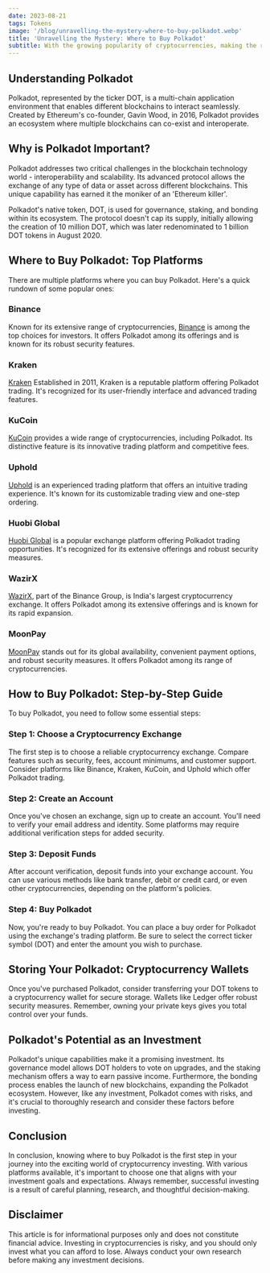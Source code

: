 ```yaml
---
date: 2023-08-21
tags: Tokens
image: '/blog/unravelling-the-mystery-where-to-buy-polkadot.webp'
title: 'Unravelling the Mystery: Where to Buy Polkadot'
subtitle: With the growing popularity of cryptocurrencies, making the right investment decisions can be a daunting task. One of the rising stars in this space is Polkadot, an advanced multi-chain protocol that enables cross-chain interoperability. This article aims to guide you on where to buy Polkadot and how to ensure a smooth investment journey.
---
```


## Understanding Polkadot

Polkadot, represented by the ticker DOT, is a multi-chain application environment that enables different blockchains to interact seamlessly. Created by Ethereum's co-founder, Gavin Wood, in 2016, Polkadot provides an ecosystem where multiple blockchains can co-exist and interoperate.

## Why is Polkadot Important?

Polkadot addresses two critical challenges in the blockchain technology world - interoperability and scalability. Its advanced protocol allows the exchange of any type of data or asset across different blockchains. This unique capability has earned it the moniker of an 'Ethereum killer'.

Polkadot's native token, DOT, is used for governance, staking, and bonding within its ecosystem. The protocol doesn't cap its supply, initially allowing the creation of 10 million DOT, which was later redenominated to 1 billion DOT tokens in August 2020.

## Where to Buy Polkadot: Top Platforms

There are multiple platforms where you can buy Polkadot. Here's a quick rundown of some popular ones:

### Binance

Known for its extensive range of cryptocurrencies, [Binance](https://www.binance.com/en) is among the top choices for investors. It offers Polkadot among its offerings and is known for its robust security features.

### Kraken

[Kraken](https://www.kraken.com/) Established in 2011, Kraken is a reputable platform offering Polkadot trading. It's recognized for its user-friendly interface and advanced trading features.

### KuCoin

[KuCoin](https://www.kucoin.com/) provides a wide range of cryptocurrencies, including Polkadot. Its distinctive feature is its innovative trading platform and competitive fees.

### Uphold

[Uphold](https://uphold.com/en-eu) is an experienced trading platform that offers an intuitive trading experience. It's known for its customizable trading view and one-step ordering.

### Huobi Global

[Huobi Global](https://www.huobi.com/en-us/) is a popular exchange platform offering Polkadot trading opportunities. It's recognized for its extensive offerings and robust security measures.

### WazirX

[WazirX](https://wazirx.com/), part of the Binance Group, is India's largest cryptocurrency exchange. It offers Polkadot among its extensive offerings and is known for its rapid expansion.

### MoonPay

[MoonPay](https://www.moonpay.com/en-gb) stands out for its global availability, convenient payment options, and robust security measures. It offers Polkadot among its range of cryptocurrencies.

## How to Buy Polkadot: Step-by-Step Guide

To buy Polkadot, you need to follow some essential steps:

### Step 1: Choose a Cryptocurrency Exchange

The first step is to choose a reliable cryptocurrency exchange. Compare features such as security, fees, account minimums, and customer support. Consider platforms like Binance, Kraken, KuCoin, and Uphold which offer Polkadot trading.

### Step 2: Create an Account

Once you've chosen an exchange, sign up to create an account. You'll need to verify your email address and identity. Some platforms may require additional verification steps for added security.

### Step 3: Deposit Funds

After account verification, deposit funds into your exchange account. You can use various methods like bank transfer, debit or credit card, or even other cryptocurrencies, depending on the platform's policies.

### Step 4: Buy Polkadot

Now, you're ready to buy Polkadot. You can place a buy order for Polkadot using the exchange's trading platform. Be sure to select the correct ticker symbol (DOT) and enter the amount you wish to purchase.

## Storing Your Polkadot: Cryptocurrency Wallets

Once you've purchased Polkadot, consider transferring your DOT tokens to a cryptocurrency wallet for secure storage. Wallets like Ledger offer robust security measures. Remember, owning your private keys gives you total control over your funds.

## Polkadot's Potential as an Investment

Polkadot's unique capabilities make it a promising investment. Its governance model allows DOT holders to vote on upgrades, and the staking mechanism offers a way to earn passive income. Furthermore, the bonding process enables the launch of new blockchains, expanding the Polkadot ecosystem. However, like any investment, Polkadot comes with risks, and it's crucial to thoroughly research and consider these factors before investing.

## Conclusion

In conclusion, knowing where to buy Polkadot is the first step in your journey into the exciting world of cryptocurrency investing. With various platforms available, it's important to choose one that aligns with your investment goals and expectations. Always remember, successful investing is a result of careful planning, research, and thoughtful decision-making.

## Disclaimer

This article is for informational purposes only and does not constitute financial advice. Investing in cryptocurrencies is risky, and you should only invest what you can afford to lose. Always conduct your own research before making any investment decisions.

